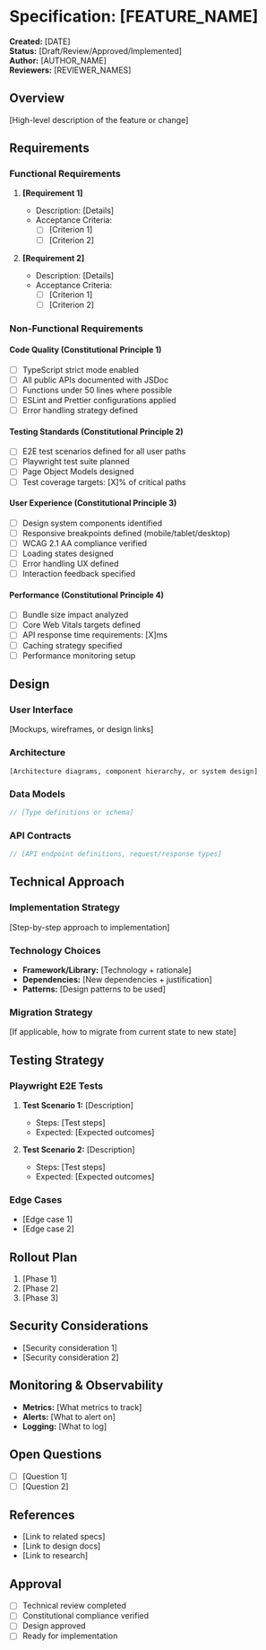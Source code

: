 # Specification: [FEATURE_NAME]

**Created:** [DATE]  
**Status:** [Draft/Review/Approved/Implemented]  
**Author:** [AUTHOR_NAME]  
**Reviewers:** [REVIEWER_NAMES]

## Overview

[High-level description of the feature or change]

## Requirements

### Functional Requirements

1. **[Requirement 1]**

   - Description: [Details]
   - Acceptance Criteria:
     - [ ] [Criterion 1]
     - [ ] [Criterion 2]

2. **[Requirement 2]**
   - Description: [Details]
   - Acceptance Criteria:
     - [ ] [Criterion 1]
     - [ ] [Criterion 2]

### Non-Functional Requirements

#### Code Quality (Constitutional Principle 1)

- [ ] TypeScript strict mode enabled
- [ ] All public APIs documented with JSDoc
- [ ] Functions under 50 lines where possible
- [ ] ESLint and Prettier configurations applied
- [ ] Error handling strategy defined

#### Testing Standards (Constitutional Principle 2)

- [ ] E2E test scenarios defined for all user paths
- [ ] Playwright test suite planned
- [ ] Page Object Models designed
- [ ] Test coverage targets: [X]% of critical paths

#### User Experience (Constitutional Principle 3)

- [ ] Design system components identified
- [ ] Responsive breakpoints defined (mobile/tablet/desktop)
- [ ] WCAG 2.1 AA compliance verified
- [ ] Loading states designed
- [ ] Error handling UX defined
- [ ] Interaction feedback specified

#### Performance (Constitutional Principle 4)

- [ ] Bundle size impact analyzed
- [ ] Core Web Vitals targets defined
- [ ] API response time requirements: [X]ms
- [ ] Caching strategy specified
- [ ] Performance monitoring setup

## Design

### User Interface

[Mockups, wireframes, or design links]

### Architecture

```
[Architecture diagrams, component hierarchy, or system design]
```

### Data Models

```typescript
// [Type definitions or schema]
```

### API Contracts

```typescript
// [API endpoint definitions, request/response types]
```

## Technical Approach

### Implementation Strategy

[Step-by-step approach to implementation]

### Technology Choices

- **Framework/Library:** [Technology + rationale]
- **Dependencies:** [New dependencies + justification]
- **Patterns:** [Design patterns to be used]

### Migration Strategy

[If applicable, how to migrate from current state to new state]

## Testing Strategy

### Playwright E2E Tests

1. **Test Scenario 1:** [Description]

   - Steps: [Test steps]
   - Expected: [Expected outcomes]

2. **Test Scenario 2:** [Description]
   - Steps: [Test steps]
   - Expected: [Expected outcomes]

### Edge Cases

- [Edge case 1]
- [Edge case 2]

## Rollout Plan

1. [Phase 1]
2. [Phase 2]
3. [Phase 3]

## Security Considerations

- [Security consideration 1]
- [Security consideration 2]

## Monitoring & Observability

- **Metrics:** [What metrics to track]
- **Alerts:** [What to alert on]
- **Logging:** [What to log]

## Open Questions

- [ ] [Question 1]
- [ ] [Question 2]

## References

- [Link to related specs]
- [Link to design docs]
- [Link to research]

## Approval

- [ ] Technical review completed
- [ ] Constitutional compliance verified
- [ ] Design approved
- [ ] Ready for implementation
